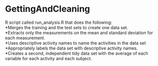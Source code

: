 GettingAndCleaning
==================
R script called run_analysis.R that does the following: <br>
*Merges the training and the test sets to create one data set.<br>
*Extracts only the measurements on the mean and standard deviation for each measurement. <br>
*Uses descriptive activity names to name the activities in the data set<br>
*Appropriately labels the data set with descriptive activity names. <br>
*Creates a second, independent tidy data set with the average of each variable for each activity and each subject. 
